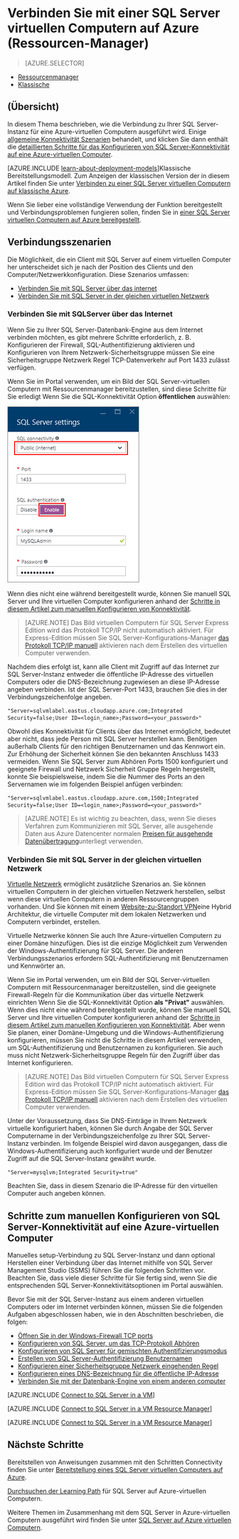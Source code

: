 <properties
    pageTitle="Verbinden mit einer SQL Server virtuellen Computern (Ressourcenmanager) | Microsoft Azure"
    description="Erfahren Sie, wie die Verbindung mit SQL Server auf einem virtuellen Computer in Azure ausgeführt. In diesem Thema wird das Bereitstellungsmodell klassischen verwendet. Die folgenden Szenarien variieren je nach der Netzwerkkonfiguration und den Speicherort des Clients."
    services="virtual-machines-windows"
    documentationCenter="na"
    authors="rothja"
    manager="jhubbard"    
    tags="azure-resource-manager"/>
<tags
    ms.service="virtual-machines-windows"
    ms.devlang="na"
    ms.topic="article"
    ms.tgt_pltfrm="vm-windows-sql-server"
    ms.workload="infrastructure-services"
    ms.date="09/21/2016"
    ms.author="jroth" />

# <a name="connect-to-a-sql-server-virtual-machine-on-azure-resource-manager"></a>Verbinden Sie mit einer SQL Server virtuellen Computern auf Azure (Ressourcen-Manager)

> [AZURE.SELECTOR]
- [Ressourcenmanager](virtual-machines-windows-sql-connect.md)
- [Klassische](virtual-machines-windows-classic-sql-connect.md)

## <a name="overview"></a>(Übersicht)

In diesem Thema beschrieben, wie die Verbindung zu Ihrer SQL Server-Instanz für eine Azure-virtuellen Computern ausgeführt wird. Einige [allgemeine Konnektivität Szenarien](#connection-scenarios) behandelt, und klicken Sie dann enthält die [detaillierten Schritte für das Konfigurieren von SQL Server-Konnektivität auf eine Azure-virtuellen Computer](#steps-for-manually-configuring-sql-server-connectivity-in-an-azure-vm).

[AZURE.INCLUDE [learn-about-deployment-models](../../includes/learn-about-deployment-models-rm-include.md)]Klassische Bereitstellungsmodell. Zum Anzeigen der klassischen Version der in diesem Artikel finden Sie unter [Verbinden zu einer SQL Server virtuellen Computern auf klassische Azure](virtual-machines-windows-classic-sql-connect.md).

Wenn Sie lieber eine vollständige Verwendung der Funktion bereitgestellt und Verbindungsproblemen fungieren sollen, finden Sie in [einer SQL Server virtuellen Computern auf Azure bereitgestellt](virtual-machines-windows-portal-sql-server-provision.md).

## <a name="connection-scenarios"></a>Verbindungsszenarien

Die Möglichkeit, die ein Client mit SQL Server auf einem virtuellen Computer her unterscheidet sich je nach der Position des Clients und den Computer/Netzwerkkonfiguration. Diese Szenarios umfassen:

- [Verbinden Sie mit SQL Server über das internet](#connect-to-sql-server-over-the-internet)
- [Verbinden Sie mit SQL Server in der gleichen virtuellen Netzwerk](#connect-to-sql-server-in-the-same-virtual-network)

### <a name="connect-to-sql-server-over-the-internet"></a>Verbinden Sie mit SQLServer über das Internet

Wenn Sie zu Ihrer SQL Server-Datenbank-Engine aus dem Internet verbinden möchten, es gibt mehrere Schritte erforderlich, z. B. Konfigurieren der Firewall, SQL-Authentifizierung aktivieren und Konfigurieren von Ihrem Netzwerk-Sicherheitsgruppe müssen Sie eine Sicherheitsgruppe Netzwerk Regel TCP-Datenverkehr auf Port 1433 zulässt verfügen.

Wenn Sie im Portal verwenden, um ein Bild der SQL Server-virtuellen Computern mit Ressourcenmanager bereitzustellen, sind diese Schritte für Sie erledigt Wenn Sie die SQL-Konnektivität Option **öffentlichen** auswählen:

![Öffentliche SQL Connectivity Option während der Bereitstellung](./media/virtual-machines-windows-sql-connect/sql-vm-portal-connectivity.png)

Wenn dies nicht eine während bereitgestellt wurde, können Sie manuell SQL Server und Ihre virtuellen Computer konfigurieren anhand der [Schritte in diesem Artikel zum manuellen Konfigurieren von Konnektivität](#steps-for-manually-configuring-sql-server-connectivity-in-an-azure-vm).

>[AZURE.NOTE] Das Bild virtuellen Computern für SQL Server Express Edition wird das Protokoll TCP/IP nicht automatisch aktiviert. Für Express-Edition müssen Sie SQL Server-Konfigurations-Manager [das Protokoll TCP/IP manuell](#configure-sql-server-to-listen-on-the-tcp-protocol) aktivieren nach dem Erstellen des virtuellen Computer verwenden.

Nachdem dies erfolgt ist, kann alle Client mit Zugriff auf das Internet zur SQL Server-Instanz entweder die öffentliche IP-Adresse des virtuellen Computers oder die DNS-Bezeichnung zugewiesen an diese IP-Adresse angeben verbinden. Ist der SQL Server-Port 1433, brauchen Sie dies in der Verbindungszeichenfolge angeben.

    "Server=sqlvmlabel.eastus.cloudapp.azure.com;Integrated Security=false;User ID=<login_name>;Password=<your_password>"

Obwohl dies Konnektivität für Clients über das Internet ermöglicht, bedeutet aber nicht, dass jede Person mit SQL Server herstellen kann. Benötigen außerhalb Clients für den richtigen Benutzernamen und das Kennwort ein. Zur Erhöhung der Sicherheit können Sie den bekannten Anschluss 1433 vermeiden. Wenn Sie SQL Server zum Abhören Ports 1500 konfiguriert und geeignete Firewall und Netzwerk Sicherheit Gruppe Regeln hergestellt, konnte Sie beispielsweise, indem Sie die Nummer des Ports an den Servernamen wie im folgenden Beispiel anfügen verbinden:

    "Server=sqlvmlabel.eastus.cloudapp.azure.com,1500;Integrated Security=false;User ID=<login_name>;Password=<your_password>"

>[AZURE.NOTE] Es ist wichtig zu beachten, dass, wenn Sie dieses Verfahren zum Kommunizieren mit SQL Server, alle ausgehende Daten aus Azure Datencenter normalen [Preisen für ausgehende Datenübertragung](https://azure.microsoft.com/pricing/details/data-transfers/)unterliegt verwenden.

### <a name="connect-to-sql-server-in-the-same-virtual-network"></a>Verbinden Sie mit SQL Server in der gleichen virtuellen Netzwerk

[Virtuelle Netzwerk](../virtual-network/virtual-networks-overview.md) ermöglicht zusätzliche Szenarios an. Sie können virtuellen Computern in der gleichen virtuellen Netzwerk herstellen, selbst wenn diese virtuellen Computern in anderen Ressourcengruppen vorhanden. Und Sie können mit einem [Website-zu-Standort VPN](../vpn-gateway/vpn-gateway-site-to-site-create.md)eine Hybrid Architektur, die virtuelle Computer mit dem lokalen Netzwerken und Computern verbindet, erstellen.

Virtuelle Netzwerke können Sie auch Ihre Azure-virtuellen Computern zu einer Domäne hinzufügen. Dies ist die einzige Möglichkeit zum Verwenden der Windows-Authentifizierung für SQL Server. Die anderen Verbindungsszenarios erfordern SQL-Authentifizierung mit Benutzernamen und Kennwörter an.

Wenn Sie im Portal verwenden, um ein Bild der SQL Server-virtuellen Computern mit Ressourcenmanager bereitzustellen, sind die geeignete Firewall-Regeln für die Kommunikation über das virtuelle Netzwerk einrichten Wenn Sie die SQL-Konnektivität Option **als "Privat"** auswählen. Wenn dies nicht eine während bereitgestellt wurde, können Sie manuell SQL Server und Ihre virtuellen Computer konfigurieren anhand der [Schritte in diesem Artikel zum manuellen Konfigurieren von Konnektivität](#steps-for-manually-configuring-sql-server-connectivity-in-an-azure-vm). Aber wenn Sie planen, einer Domäne-Umgebung und die Windows-Authentifizierung konfigurieren, müssen Sie nicht die Schritte in diesem Artikel verwenden, um SQL-Authentifizierung und Benutzernamen zu konfigurieren. Sie auch muss nicht Netzwerk-Sicherheitsgruppe Regeln für den Zugriff über das Internet konfigurieren.

>[AZURE.NOTE] Das Bild virtuellen Computern für SQL Server Express Edition wird das Protokoll TCP/IP nicht automatisch aktiviert. Für Express-Edition müssen Sie SQL Server-Konfigurations-Manager [das Protokoll TCP/IP manuell](#configure-sql-server-to-listen-on-the-tcp-protocol) aktivieren nach dem Erstellen des virtuellen Computer verwenden.

Unter der Voraussetzung, dass Sie DNS-Einträge in Ihrem Netzwerk virtuelle konfiguriert haben, können Sie durch Angabe der SQL Server Computername in der Verbindungszeichenfolge zu Ihrer SQL Server-Instanz verbinden. Im folgende Beispiel wird davon ausgegangen, dass die Windows-Authentifizierung auch konfiguriert wurde und der Benutzer Zugriff auf die SQL Server-Instanz gewährt wurde.

    "Server=mysqlvm;Integrated Security=true"

Beachten Sie, dass in diesem Szenario die IP-Adresse für den virtuellen Computer auch angeben können.

## <a name="steps-for-manually-configuring-sql-server-connectivity-in-an-azure-vm"></a>Schritte zum manuellen Konfigurieren von SQL Server-Konnektivität auf eine Azure-virtuellen Computer

Manuelles setup-Verbindung zu SQL Server-Instanz und dann optional Herstellen einer Verbindung über das Internet mithilfe von SQL Server Management Studio (SSMS) führen Sie die folgenden Schritten vor. Beachten Sie, dass viele dieser Schritte für Sie fertig sind, wenn Sie die entsprechenden SQL Server-Konnektivitätsoptionen im Portal auswählen.

Bevor Sie mit der SQL Server-Instanz aus einem anderen virtuellen Computers oder im Internet verbinden können, müssen Sie die folgenden Aufgaben abgeschlossen haben, wie in den Abschnitten beschrieben, die folgen:

- [Öffnen Sie in der Windows-Firewall TCP ports](#open-tcp-ports-in-the-windows-firewall-for-the-default-instance-of-the-database-engine)
- [Konfigurieren von SQL Server, um das TCP-Protokoll Abhören](#configure-sql-server-to-listen-on-the-tcp-protocol)
- [Konfigurieren von SQL Server für gemischten Authentifizierungsmodus](#configure-sql-server-for-mixed-mode-authentication)
- [Erstellen von SQL Server-Authentifizierung Benutzernamen](#create-sql-server-authentication-logins)
- [Konfigurieren einer Sicherheitsgruppe Netzwerk eingehenden Regel](#configure-a-network-security-group-inbound-rule-for-the-vm)
- [Konfigurieren eines DNS-Bezeichnung für die öffentliche IP-Adresse](#configure-a-dns-label-for-the-public-ip-address)
- [Verbinden Sie mit der Datenbank-Engine von einem anderen computer](#connect-to-the-database-engine-from-another-computer)

[AZURE.INCLUDE [Connect to SQL Server in a VM](../../includes/virtual-machines-sql-server-connection-steps.md)]

[AZURE.INCLUDE [Connect to SQL Server in a VM Resource Manager](../../includes/virtual-machines-sql-server-connection-steps-resource-manager-nsg-rule.md)]

[AZURE.INCLUDE [Connect to SQL Server in a VM Resource Manager](../../includes/virtual-machines-sql-server-connection-steps-resource-manager.md)]

## <a name="next-steps"></a>Nächste Schritte

Bereitstellen von Anweisungen zusammen mit den Schritten Connectivity finden Sie unter [Bereitstellung eines SQL Server virtuellen Computers auf Azure](virtual-machines-windows-portal-sql-server-provision.md).

[Durchsuchen der Learning Path](https://azure.microsoft.com/documentation/learning-paths/sql-azure-vm/) für SQL Server auf Azure-virtuellen Computern.

Weitere Themen im Zusammenhang mit dem SQL Server in Azure-virtuellen Computern ausgeführt wird finden Sie unter [SQL Server auf Azure virtuellen Computern](virtual-machines-windows-sql-server-iaas-overview.md).
